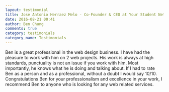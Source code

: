 ```yaml
---
layout: testimonial
title: Jose Antonio Herraez Melo - Co-Founder & CEO at Your Student Network
date: 2016-08-21 00:41
author: Ben Chung
comments: true
category: testimonials
category_name: Testimonials
---
```

Ben is a great professional in the web design business. I have had the pleasure to work with him on 2 web projects. His work is always at high standards, punctuality is not an issue if you work with him. Most importantly, he knows what he is doing and talking about. If I had to rate Ben as a person and as a professional, without a doubt I would say 10/10. Congratulations Ben for your professionalism and excellence in your work, I recommend Ben to anyone who is looking for any web related services.
